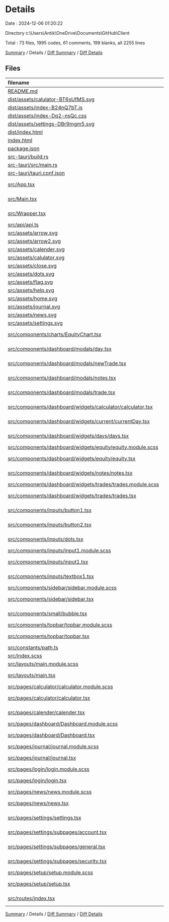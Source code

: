 # Details

Date : 2024-12-06 01:20:22

Directory c:\\Users\\Antik\\OneDrive\\Documents\\GitHub\\Client

Total : 73 files,  1995 codes, 61 comments, 199 blanks, all 2255 lines

[Summary](results.md) / Details / [Diff Summary](diff.md) / [Diff Details](diff-details.md)

## Files
| filename | language | code | comment | blank | total |
| :--- | :--- | ---: | ---: | ---: | ---: |
| [README.md](/README.md) | Markdown | 8 | 0 | 4 | 12 |
| [dist/assets/calulator-BT6sUfMS.svg](/dist/assets/calulator-BT6sUfMS.svg) | XML | 3 | 0 | 1 | 4 |
| [dist/assets/index-B24nQ7bT.js](/dist/assets/index-B24nQ7bT.js) | JavaScript | 41 | 52 | 1 | 94 |
| [dist/assets/index-Dq2-nsQc.css](/dist/assets/index-Dq2-nsQc.css) | CSS | 1 | 0 | 1 | 2 |
| [dist/assets/settings-DBr9mgm5.svg](/dist/assets/settings-DBr9mgm5.svg) | XML | 3 | 0 | 1 | 4 |
| [dist/index.html](/dist/index.html) | HTML | 13 | 0 | 3 | 16 |
| [index.html](/index.html) | HTML | 12 | 0 | 2 | 14 |
| [package.json](/package.json) | JSON | 37 | 0 | 1 | 38 |
| [src-tauri/build.rs](/src-tauri/build.rs) | Rust | 3 | 0 | 1 | 4 |
| [src-tauri/src/main.rs](/src-tauri/src/main.rs) | Rust | 6 | 2 | 3 | 11 |
| [src-tauri/tauri.conf.json](/src-tauri/tauri.conf.json) | JSON | 45 | 0 | 1 | 46 |
| [src/App.tsx](/src/App.tsx) | TypeScript JSX | 12 | 0 | 5 | 17 |
| [src/Main.tsx](/src/Main.tsx) | TypeScript JSX | 16 | 0 | 3 | 19 |
| [src/Wrapper.tsx](/src/Wrapper.tsx) | TypeScript JSX | 12 | 0 | 2 | 14 |
| [src/api/api.ts](/src/api/api.ts) | TypeScript | 109 | 0 | 7 | 116 |
| [src/assets/arrow.svg](/src/assets/arrow.svg) | XML | 3 | 0 | 1 | 4 |
| [src/assets/arrow2.svg](/src/assets/arrow2.svg) | XML | 3 | 0 | 1 | 4 |
| [src/assets/calender.svg](/src/assets/calender.svg) | XML | 3 | 0 | 1 | 4 |
| [src/assets/calulator.svg](/src/assets/calulator.svg) | XML | 3 | 0 | 1 | 4 |
| [src/assets/close.svg](/src/assets/close.svg) | XML | 3 | 0 | 1 | 4 |
| [src/assets/dots.svg](/src/assets/dots.svg) | XML | 3 | 0 | 1 | 4 |
| [src/assets/flag.svg](/src/assets/flag.svg) | XML | 3 | 0 | 1 | 4 |
| [src/assets/help.svg](/src/assets/help.svg) | XML | 3 | 0 | 1 | 4 |
| [src/assets/home.svg](/src/assets/home.svg) | XML | 3 | 0 | 1 | 4 |
| [src/assets/journal.svg](/src/assets/journal.svg) | XML | 3 | 0 | 1 | 4 |
| [src/assets/news.svg](/src/assets/news.svg) | XML | 4 | 0 | 1 | 5 |
| [src/assets/settings.svg](/src/assets/settings.svg) | XML | 3 | 0 | 1 | 4 |
| [src/components/charts/EquityChart.tsx](/src/components/charts/EquityChart.tsx) | TypeScript JSX | 120 | 1 | 3 | 124 |
| [src/components/dashboard/modals/day.tsx](/src/components/dashboard/modals/day.tsx) | TypeScript JSX | 18 | 0 | 2 | 20 |
| [src/components/dashboard/modals/newTrade.tsx](/src/components/dashboard/modals/newTrade.tsx) | TypeScript JSX | 110 | 0 | 6 | 116 |
| [src/components/dashboard/modals/notes.tsx](/src/components/dashboard/modals/notes.tsx) | TypeScript JSX | 92 | 0 | 5 | 97 |
| [src/components/dashboard/modals/trade.tsx](/src/components/dashboard/modals/trade.tsx) | TypeScript JSX | 59 | 0 | 2 | 61 |
| [src/components/dashboard/widgets/calculator/calculator.tsx](/src/components/dashboard/widgets/calculator/calculator.tsx) | TypeScript JSX | 51 | 0 | 3 | 54 |
| [src/components/dashboard/widgets/current/currentDay.tsx](/src/components/dashboard/widgets/current/currentDay.tsx) | TypeScript JSX | 22 | 0 | 2 | 24 |
| [src/components/dashboard/widgets/days/days.tsx](/src/components/dashboard/widgets/days/days.tsx) | TypeScript JSX | 117 | 0 | 9 | 126 |
| [src/components/dashboard/widgets/equity/equity.module.scss](/src/components/dashboard/widgets/equity/equity.module.scss) | SCSS | 21 | 0 | 3 | 24 |
| [src/components/dashboard/widgets/equity/equity.tsx](/src/components/dashboard/widgets/equity/equity.tsx) | TypeScript JSX | 21 | 0 | 3 | 24 |
| [src/components/dashboard/widgets/notes/notes.tsx](/src/components/dashboard/widgets/notes/notes.tsx) | TypeScript JSX | 64 | 0 | 7 | 71 |
| [src/components/dashboard/widgets/trades/trades.module.scss](/src/components/dashboard/widgets/trades/trades.module.scss) | SCSS | 3 | 0 | 1 | 4 |
| [src/components/dashboard/widgets/trades/trades.tsx](/src/components/dashboard/widgets/trades/trades.tsx) | TypeScript JSX | 105 | 0 | 10 | 115 |
| [src/components/inputs/button1.tsx](/src/components/inputs/button1.tsx) | TypeScript JSX | 11 | 0 | 2 | 13 |
| [src/components/inputs/button2.tsx](/src/components/inputs/button2.tsx) | TypeScript JSX | 10 | 0 | 1 | 11 |
| [src/components/inputs/dots.tsx](/src/components/inputs/dots.tsx) | TypeScript JSX | 8 | 0 | 2 | 10 |
| [src/components/inputs/input1.module.scss](/src/components/inputs/input1.module.scss) | SCSS | 5 | 0 | 0 | 5 |
| [src/components/inputs/input1.tsx](/src/components/inputs/input1.tsx) | TypeScript JSX | 24 | 0 | 4 | 28 |
| [src/components/inputs/textbox1.tsx](/src/components/inputs/textbox1.tsx) | TypeScript JSX | 24 | 0 | 4 | 28 |
| [src/components/sidebar/sidebar.module.scss](/src/components/sidebar/sidebar.module.scss) | SCSS | 23 | 0 | 6 | 29 |
| [src/components/sidebar/sidebar.tsx](/src/components/sidebar/sidebar.tsx) | TypeScript JSX | 61 | 0 | 5 | 66 |
| [src/components/small/bubble.tsx](/src/components/small/bubble.tsx) | TypeScript JSX | 22 | 0 | 4 | 26 |
| [src/components/topbar/topbar.module.scss](/src/components/topbar/topbar.module.scss) | SCSS | 22 | 0 | 3 | 25 |
| [src/components/topbar/topbar.tsx](/src/components/topbar/topbar.tsx) | TypeScript JSX | 87 | 0 | 9 | 96 |
| [src/constants/path.ts](/src/constants/path.ts) | TypeScript | 14 | 0 | 1 | 15 |
| [src/index.scss](/src/index.scss) | SCSS | 61 | 0 | 5 | 66 |
| [src/layouts/main.module.scss](/src/layouts/main.module.scss) | SCSS | 12 | 0 | 3 | 15 |
| [src/layouts/main.tsx](/src/layouts/main.tsx) | TypeScript JSX | 25 | 0 | 2 | 27 |
| [src/pages/calculator/calculator.module.scss](/src/pages/calculator/calculator.module.scss) | SCSS | 0 | 0 | 1 | 1 |
| [src/pages/calculator/calculator.tsx](/src/pages/calculator/calculator.tsx) | TypeScript JSX | 8 | 0 | 2 | 10 |
| [src/pages/calender/calender.tsx](/src/pages/calender/calender.tsx) | TypeScript JSX | 6 | 0 | 0 | 6 |
| [src/pages/dashboard/Dashboard.module.scss](/src/pages/dashboard/Dashboard.module.scss) | SCSS | 3 | 0 | 1 | 4 |
| [src/pages/dashboard/Dashboard.tsx](/src/pages/dashboard/Dashboard.tsx) | TypeScript JSX | 38 | 6 | 4 | 48 |
| [src/pages/journal/journal.module.scss](/src/pages/journal/journal.module.scss) | SCSS | 0 | 0 | 1 | 1 |
| [src/pages/journal/journal.tsx](/src/pages/journal/journal.tsx) | TypeScript JSX | 8 | 0 | 2 | 10 |
| [src/pages/login/login.module.scss](/src/pages/login/login.module.scss) | SCSS | 3 | 0 | 0 | 3 |
| [src/pages/login/login.tsx](/src/pages/login/login.tsx) | TypeScript JSX | 74 | 0 | 7 | 81 |
| [src/pages/news/news.module.scss](/src/pages/news/news.module.scss) | SCSS | 0 | 0 | 1 | 1 |
| [src/pages/news/news.tsx](/src/pages/news/news.tsx) | TypeScript JSX | 8 | 0 | 2 | 10 |
| [src/pages/settings/settings.tsx](/src/pages/settings/settings.tsx) | TypeScript JSX | 66 | 0 | 4 | 70 |
| [src/pages/settings/subpages/account.tsx](/src/pages/settings/subpages/account.tsx) | TypeScript JSX | 7 | 0 | 1 | 8 |
| [src/pages/settings/subpages/general.tsx](/src/pages/settings/subpages/general.tsx) | TypeScript JSX | 7 | 0 | 1 | 8 |
| [src/pages/settings/subpages/security.tsx](/src/pages/settings/subpages/security.tsx) | TypeScript JSX | 7 | 0 | 1 | 8 |
| [src/pages/setup/setup.module.scss](/src/pages/setup/setup.module.scss) | SCSS | 0 | 0 | 1 | 1 |
| [src/pages/setup/setup.tsx](/src/pages/setup/setup.tsx) | TypeScript JSX | 130 | 0 | 13 | 143 |
| [src/routes/index.tsx](/src/routes/index.tsx) | TypeScript JSX | 60 | 0 | 2 | 62 |

[Summary](results.md) / Details / [Diff Summary](diff.md) / [Diff Details](diff-details.md)